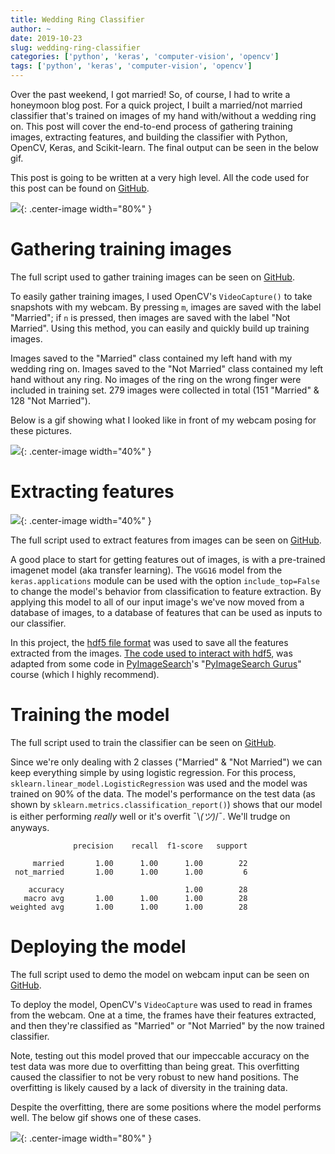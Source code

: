 ```yaml
---
title: Wedding Ring Classifier
author: ~
date: 2019-10-23
slug: wedding-ring-classifier
categories: ['python', 'keras', 'computer-vision', 'opencv']
tags: ['python', 'keras', 'computer-vision', 'opencv']
---
```



Over the past weekend, I got married!  So, of course, I had to write a honeymoon blog post.  For a quick project, I built a married/not married classifier that's trained on images of my hand with/without a wedding ring on.  This post will cover the end-to-end process of gathering training images, extracting features, and building the classifier with Python, OpenCV, Keras, and Scikit-learn.  The final output can be seen in the below gif.

This post is going to be written at a very high level.  All the code used for this post can be found on [GitHub](https://github.com/AdamSpannbauer/wedding_ring_detector).

![](/assets/2019/10/wedding_classifier.gif){: .center-image width="80%" }

# Gathering training images

The full script used to gather training images can be seen on [GitHub](https://github.com/AdamSpannbauer/wedding_ring_detector/blob/master/gather_images.py).

To easily gather training images, I used OpenCV's `VideoCapture()` to take snapshots with my webcam.  By pressing `m`, images are saved with the label "Married"; if `n` is pressed, then images are saved with the label "Not Married".  Using this method, you can easily and quickly build up training images.

Images saved to the "Married" class contained my left hand with my wedding ring on.  Images saved to the "Not Married" class contained my left hand without any ring.  No images of the ring on the wrong finger were included in training set. 279 images were collected in total (151 "Married" &  128 "Not Married").  

Below is a gif showing what I looked like in front of my webcam posing for these pictures.

![](http://giphygifs.s3.amazonaws.com/media/23sFpFl5V3HIk/giphy.gif){: .center-image width="40%" }

# Extracting features

![](http://image-net.org/index_files/logo.jpg){: .center-image width="40%" }

The full script used to extract features from images can be seen on [GitHub](https://github.com/AdamSpannbauer/wedding_ring_detector/blob/master/extract_features.py).

A good place to start for getting features out of images, is with a pre-trained imagenet model (aka transfer learning).  The `VGG16` model from the `keras.applications` module can be used with the option `include_top=False` to change the model's behavior from classification to feature extraction.  By applying this model to all of our input image's we've now moved from a database of images, to a database of features that can be used as inputs to our classifier.

In this project, the [hdf5 file format](https://en.wikipedia.org/wiki/Hierarchical_Data_Format) was used to save all the features extracted from the images.  [The code used to interact with hdf5](https://github.com/AdamSpannbauer/wedding_ring_detector/blob/master/hdf5_dataset_writer.py), was adapted from some code in [PyImageSearch](https://www.pyimagesearch.com)'s "[PyImageSearch Gurus](https://www.pyimagesearch.com/pyimagesearch-gurus/)" course (which I highly recommend).

# Training the model

The full script used to train the classifier can be seen on [GitHub](https://github.com/AdamSpannbauer/wedding_ring_detector/blob/master/train_model.py).

Since we're only dealing with 2 classes ("Married" & "Not Married") we can keep everything simple by using logistic regression.  For this process, `sklearn.linear_model.LogisticRegression` was used and the model was trained on 90% of the data.  The model's performance on the test data (as shown by `sklearn.metrics.classification_report()`) shows that our model is either performing *really* well or it's overfit ¯\\_(ツ)_/¯.  We'll trudge on anyways.

```
              precision    recall  f1-score   support

     married       1.00      1.00      1.00        22
 not_married       1.00      1.00      1.00         6

    accuracy                           1.00        28
   macro avg       1.00      1.00      1.00        28
weighted avg       1.00      1.00      1.00        28
```

# Deploying the model

The full script used to demo the model on webcam input can be seen on [GitHub](https://github.com/AdamSpannbauer/wedding_ring_detector/blob/master/video_classify.py).

To deploy the model, OpenCV's `VideoCapture` was used to read in frames from the webcam. One at a time, the frames have their features extracted, and then they're classified as "Married" or "Not Married" by the now trained classifier.

Note, testing out this model proved that our impeccable accuracy on the test data was more due to overfitting than being great.  This overfitting caused the classifier to not be very robust to new hand positions. The overfitting is likely caused by a lack of diversity in the training data.

Despite the overfitting, there are some positions where the model performs well.  The below gif shows one of these cases.

![](/assets/2019/10/wedding_classifier.gif){: .center-image width="80%" }
